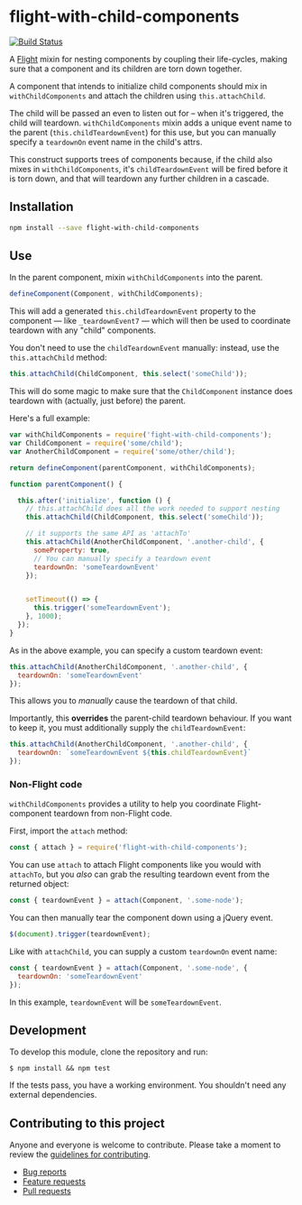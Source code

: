 # flight-with-child-components

[![Build Status](https://travis-ci.org/flightjs/flight-with-child-components.png?branch=master)](http://travis-ci.org/flightjs/flight-with-child-components)

A [Flight](https://github.com/flightjs/flight) mixin for nesting components by coupling their life-cycles, making sure that a component and its children are torn down together.

A component that intends to initialize child components should mix in `withChildComponents` and attach the children using `this.attachChild`.

The child will be passed an even to listen out for – when it's triggered, the child will teardown. `withChildComponents` mixin adds a unique event name to the parent (`this.childTeardownEvent`) for this use, but you can manually specify a `teardownOn` event name in the child's attrs.

This construct supports trees of components because, if the child also mixes in `withChildComponents`, it's `childTeardownEvent` will be fired before it is torn down, and that will teardown any further children in a cascade.

## Installation

```bash
npm install --save flight-with-child-components
```

## Use

In the parent component, mixin `withChildComponents` into the parent.

```js
defineComponent(Component, withChildComponents);
```

This will add a generated `this.childTeardownEvent` property to the component — like `_teardownEvent7` — which will then be used to coordinate teardown with any "child" components.

You don't need to use the `childTeardownEvent` manually: instead, use the `this.attachChild` method:

```js
this.attachChild(ChildComponent, this.select('someChild'));
```

This will do some magic to make sure that the `ChildComponent` instance does teardown with (actually, just before) the parent.

Here's a full example:

```js
var withChildComponents = require('fight-with-child-components');
var ChildComponent = require('some/child');
var AnotherChildComponent = require('some/other/child');

return defineComponent(parentComponent, withChildComponents);

function parentComponent() {

  this.after('initialize', function () {
    // this.attachChild does all the work needed to support nesting
    this.attachChild(ChildComponent, this.select('someChild'));

    // it supports the same API as 'attachTo'
    this.attachChild(AnotherChildComponent, '.another-child', {
      someProperty: true,
      // You can manually specify a teardown event
      teardownOn: 'someTeardownEvent'
    });


    setTimeout(() => {
      this.trigger('someTeardownEvent');
    }, 1000);
  });
}
```

As in the above example, you can specify a custom teardown event:

```js
this.attachChild(AnotherChildComponent, '.another-child', {
  teardownOn: 'someTeardownEvent'
});
```

This allows you to *manually* cause the teardown of that child.

Importantly, this **overrides** the parent-child teardown behaviour. If you want to keep it, you must additionally supply the `childTeardownEvent`:

```js
this.attachChild(AnotherChildComponent, '.another-child', {
  teardownOn: `someTeardownEvent ${this.childTeardownEvent}`
});
```

### Non-Flight code

`withChildComponents` provides a utility to help you coordinate Flight-component teardown from non-Flight code.

First, import the `attach` method:

```js
const { attach } = require('flight-with-child-components');
```

You can use `attach` to attach Flight components like you would with `attachTo`, but you *also* can grab the resulting teardown event from the returned object:

```js
const { teardownEvent } = attach(Component, '.some-node');
```

You can then manually tear the component down using a jQuery event.

```js
$(document).trigger(teardownEvent);
```

Like with `attachChild`, you can supply a custom `teardownOn` event name:

```js
const { teardownEvent } = attach(Component, '.some-node', {
  teardownOn: 'someTeardownEvent'
});
```

In this example, `teardownEvent` will be `someTeardownEvent`.

## Development

To develop this module, clone the repository and run:

```
$ npm install && npm test
```

If the tests pass, you have a working environment. You shouldn't need any external dependencies.

## Contributing to this project

Anyone and everyone is welcome to contribute. Please take a moment to
review the [guidelines for contributing](CONTRIBUTING.md).

* [Bug reports](CONTRIBUTING.md#bugs)
* [Feature requests](CONTRIBUTING.md#features)
* [Pull requests](CONTRIBUTING.md#pull-requests)
